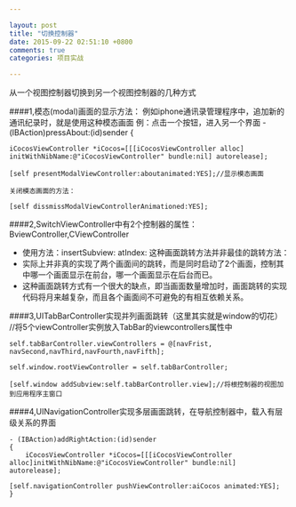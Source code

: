 ```yaml
---

layout: post
title: "切换控制器"
date: 2015-09-22 02:51:10 +0800
comments: true
categories: 项目实战

---
```



从一个视图控制器切换到另一个视图控制器的几种方式
 
 


<!--more-->




####1,模态(modal)画面的显示方法：
例如iphone通讯录管理程序中，追加新的通讯纪录时，就是使用这种模态画面
例：点击一个按钮，进入另一个界面
	- (IBAction)pressAbout:(id)sender {
	
	iCocosViewController *iCocos=[[[iCocosViewController alloc] initWithNibName:@"iCocosViewController" bundle:nil] autorelease];
	
	[self presentModalViewController:aboutanimated:YES];//显示模态画面
	
	关闭模态画面的方法：
	
	[self dissmissModalViewControllerAnimationed:YES];
 

 
####2,SwitchViewController中有2个控制器的属性：BviewController,CViewController

* 使用方法：insertSubview: atIndex:
这种画面跳转方法并非最佳的跳转方法：
* 实际上并非真的实现了两个画面间的跳转，而是同时启动了2个画面，控制其中哪一个画面显示在前台，哪一个画面显示在后台而已。
* 这种画面跳转方式有一个很大的缺点，即当画面数量增加时，画面跳转的实现代码将月来越复杂，而且各个画面间不可避免的有相互依赖关系。
 
 
 
####3,UITabBarController实现并列画面跳转（这里其实就是window的切花）
	//将5个viewController实例放入TabBar的viewcontrollers属性中    

    self.tabBarController.viewControllers = @[navFrist, navSecond,navThird,navFourth,navFifth];   

    self.window.rootViewController = self.tabBarController;

    [self.window addSubview:self.tabBarController.view];//将根控制器的视图加到应用程序主窗口
 

 

####4,UINavigationController实现多层画面跳转，在导航控制器中，载入有层级关系的界面
	
	- (IBAction)addRightAction:(id)sender
	{
	    iCocosViewController *iCocos=[[[iCocosViewController alloc]initWithNibName:@"iCocosViewController" bundle:nil] autorelease];

    [self.navigationController pushViewController:aiCocos animated:YES];
	}